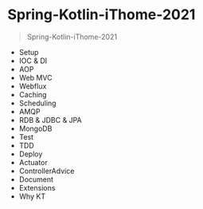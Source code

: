 # Spring-Kotlin-iThome-2021
> Spring-Kotlin-iThome-2021



* Setup
* IOC & DI
* AOP
* Web MVC
* Webflux
* Caching
* Scheduling
* AMQP
* RDB & JDBC & JPA
* MongoDB
* Test
* TDD
* Deploy
* Actuator
* ControllerAdvice
* Document
* Extensions
* Why KT
